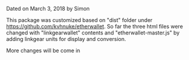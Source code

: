 Dated on March 3, 2018 by Simon

This package was customized based on "dist" folder under https://github.com/kvhnuke/etherwallet. So far the three html files
were changed with "linkgearwallet" contents and "etherwallet-master.js" by adding linkgear units for display and conversion.

More changes will be come in 
